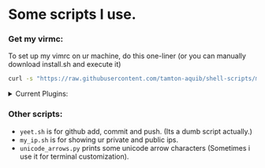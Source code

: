 # Some scripts I use.

### Get my virmc:

To set up my vimrc on ur machine, do this one-liner (or you can manually download install.sh and execute it)
```sh
curl -s "https://raw.githubusercontent.com/tamton-aquib/shell-scripts/main/install_vim.sh" > install.sh && bash install.sh && rm install.sh
```
<details>
<summary>Current Plugins:</summary>
<ul>
<li> vim-closetag</li>
<li> vim-floaterm</li>
<li> onedark theme</li>
<li> fzf-vim</li>
<li> vim-polyglot</li>
<li> auto-pairs</li>
</ul>
</details>


### Other scripts:

* `yeet.sh` is for github add, commit and push. (Its a dumb script actually.)
* `my_ip.sh` is for showing ur private and public ips.
* `unicode_arrows.py` prints some unicode arrow characters (Sometimes i use it for terminal customization).
